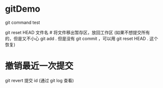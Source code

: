 # gitDemo

git command test

git reset HEAD 文件名 # 将文件移出暂存区，放回工作区 (如果不想提交所有的，但是又不小心 git add . 但是没有 git commit ，可以用 git reset HEAD . 这个恢复)

# 撤销最近一次提交

git revert 提交 id (通过 git log 查看)
